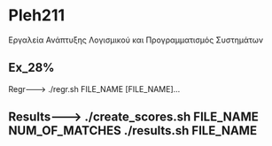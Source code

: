 # Pleh211
Εργαλεία Ανάπτυξης Λογισμικού και Προγραμματισμός Συστημάτων


Ex_28%  
---------------------------------------------
Regr--->
./regr.sh FILE_NAME [FILE_NAME]...

Results--->
./create_scores.sh FILE_NAME NUM_OF_MATCHES
./results.sh FILE_NAME
---------------------------------------------
